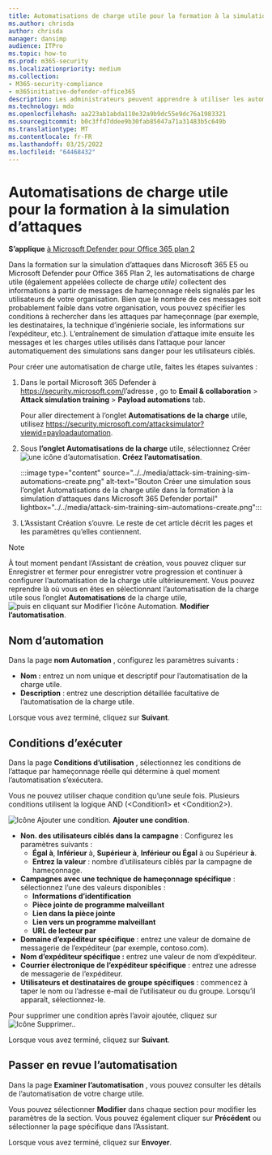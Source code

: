 ```yaml
---
title: Automatisations de charge utile pour la formation à la simulation d’attaques
ms.author: chrisda
author: chrisda
manager: dansimp
audience: ITPro
ms.topic: how-to
ms.prod: m365-security
ms.localizationpriority: medium
ms.collection:
- M365-security-compliance
- m365initiative-defender-office365
description: Les administrateurs peuvent apprendre à utiliser les automatisations de charge utile (collecte de charge utile) pour collecter et lancer des simulations automatisées pour la formation à la simulation d’attaques dans Microsoft Defender pour Office 365 Plan 2.
ms.technology: mdo
ms.openlocfilehash: aa223ab1abda110e32a9b9dc55e9dc76a1983321
ms.sourcegitcommit: b0c3ffd7ddee9b30fab85047a71a31483b5c649b
ms.translationtype: MT
ms.contentlocale: fr-FR
ms.lasthandoff: 03/25/2022
ms.locfileid: "64468432"
---
```

# <a name="payload-automations-for-attack-simulation-training"></a>Automatisations de charge utile pour la formation à la simulation d’attaques

**S’applique** [à Microsoft Defender pour Office 365 plan 2](defender-for-office-365.md)

Dans la formation sur la simulation d’attaques dans Microsoft 365 E5 ou Microsoft Defender pour Office 365 Plan 2, les automatisations de charge utile (également appelées collecte de charge _utile)_ collectent des informations à partir de messages de hameçonnage réels signalés par les utilisateurs de votre organisation. Bien que le nombre de ces messages soit probablement faible dans votre organisation, vous pouvez spécifier les conditions à rechercher dans les attaques par hameçonnage (par exemple, les destinataires, la technique d’ingénierie sociale, les informations sur l’expéditeur, etc.). L’entraînement de simulation d’attaque imite ensuite les messages et les charges utiles utilisés dans l’attaque pour lancer automatiquement des simulations sans danger pour les utilisateurs ciblés.

Pour créer une automatisation de charge utile, faites les étapes suivantes :

1. Dans le portail Microsoft 365 Defender à <https://security.microsoft.com/>l’adresse , go to **Email & collaboration** \> **Attack simulation training** \> **Payload automations** tab.

   Pour aller directement à l’onglet **Automatisations de la charge** utile, utilisez <https://security.microsoft.com/attacksimulator?viewid=payloadautomation>.

2. Sous **l’onglet Automatisations de la charge** utile, sélectionnez Créer ![une icône d’automatisation.](../../media/m365-cc-sc-create-icon.png) **Créez l’automatisation**.

   :::image type="content" source="../../media/attack-sim-training-sim-automations-create.png" alt-text="Bouton Créer une simulation sous l’onglet Automatisations de la charge utile dans la formation à la simulation d’attaques dans Microsoft 365 Defender portail" lightbox="../../media/attack-sim-training-sim-automations-create.png":::

3. L’Assistant Création s’ouvre. Le reste de cet article décrit les pages et les paramètres qu’elles contiennent.

> [!NOTE]
> À tout moment pendant l’Assistant de création, vous  pouvez cliquer sur Enregistrer et fermer pour enregistrer votre progression et continuer à configurer l’automatisation de la charge utile ultérieurement. Vous pouvez reprendre là où vous en êtes en sélectionnant l’automatisation de la charge utile sous l’onglet **Automatisations** de la charge utile, ![puis en cliquant sur Modifier l’icône Automation.](../../media/m365-cc-sc-edit-icon.png) **Modifier l’automatisation**.

## <a name="automation-name"></a>Nom d’automation

Dans la page **nom Automation** , configurez les paramètres suivants :

- **Nom :** entrez un nom unique et descriptif pour l’automatisation de la charge utile.
- **Description** : entrez une description détaillée facultative de l’automatisation de la charge utile.

Lorsque vous avez terminé, cliquez sur **Suivant**.

## <a name="run-conditions"></a>Conditions d’exécuter

Dans la page **Conditions d’utilisation** , sélectionnez les conditions de l’attaque par hameçonnage réelle qui détermine à quel moment l’automatisation s’exécutera.

Vous ne pouvez utiliser chaque condition qu’une seule fois. Plusieurs conditions utilisent la logique AND (\<Condition1\> et \<Condition2\>).

![Icône Ajouter une condition.](../../media/m365-cc-sc-create-icon.png) **Ajouter une condition**.

- **Non. des utilisateurs ciblés dans la campagne** : Configurez les paramètres suivants :
  - **Égal à**, **Inférieur** à, **Supérieur à**, **Inférieur ou Égal** à ou Supérieur **à**.
  - **Entrez la valeur** : nombre d’utilisateurs ciblés par la campagne de hameçonnage.
- **Campagnes avec une technique de hameçonnage spécifique** : sélectionnez l’une des valeurs disponibles :
  - **Informations d’identification**
  - **Pièce jointe de programme malveillant**
  - **Lien dans la pièce jointe**
  - **Lien vers un programme malveillant**
  - **URL de lecteur par**
- **Domaine d’expéditeur spécifique** : entrez une valeur de domaine de messagerie de l’expéditeur (par exemple, contoso.com).
- **Nom d’expéditeur spécifique :** entrez une valeur de nom d’expéditeur.
- **Courrier électronique de l’expéditeur spécifique** : entrez une adresse de messagerie de l’expéditeur.
- **Utilisateurs et destinataires de groupe spécifiques** : commencez à taper le nom ou l’adresse e-mail de l’utilisateur ou du groupe. Lorsqu’il apparaît, sélectionnez-le.

Pour supprimer une condition après l’avoir ajoutée, cliquez sur ![Icône Supprimer.](../../media/m365-cc-sc-delete-icon.png).

Lorsque vous avez terminé, cliquez sur **Suivant**.

## <a name="review-automation"></a>Passer en revue l’automatisation

Dans la page **Examiner l’automatisation** , vous pouvez consulter les détails de l’automatisation de votre charge utile.

Vous pouvez sélectionner **Modifier** dans chaque section pour modifier les paramètres de la section. Vous pouvez également cliquer sur **Précédent** ou sélectionner la page spécifique dans l’Assistant.

Lorsque vous avez terminé, cliquez sur **Envoyer**.
